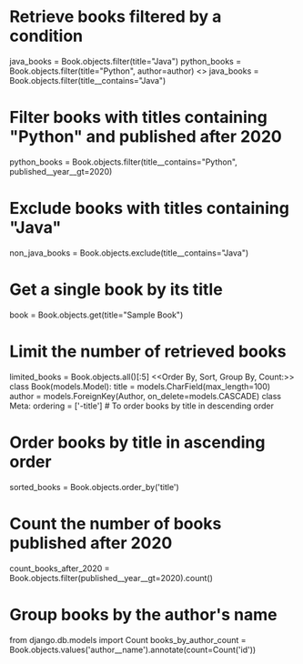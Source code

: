 # Retrieve books filtered by a condition
java_books = Book.objects.filter(title="Java")
python_books = Book.objects.filter(title="Python", author=author)
<<Field Lookup:>>
java_books = Book.objects.filter(title__contains="Java")
# Filter books with titles containing "Python" and published after 2020
python_books = Book.objects.filter(title__contains="Python", published__year__gt=2020)
# Exclude books with titles containing "Java"
non_java_books = Book.objects.exclude(title__contains="Java")
# Get a single book by its title
book = Book.objects.get(title="Sample Book")
# Limit the number of retrieved books
limited_books = Book.objects.all()[:5]
<<Order By, Sort, Group By, Count:>>
class Book(models.Model):
    title = models.CharField(max_length=100)
    author = models.ForeignKey(Author, on_delete=models.CASCADE)
    class Meta:
        ordering = ['-title']  # To order books by title in descending order
# Order books by title in ascending order
sorted_books = Book.objects.order_by('title')
# Count the number of books published after 2020
count_books_after_2020 = Book.objects.filter(published__year__gt=2020).count()
# Group books by the author's name
from django.db.models import Count
books_by_author_count = Book.objects.values('author__name').annotate(count=Count('id'))
